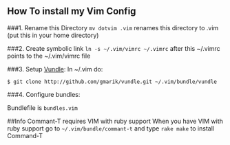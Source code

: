 ## How To install my Vim Config

###1. Rename this Directory
`mv dotvim .vim` renames this directory to .vim (put this in your home directory)

###2. Create symbolic link
`ln -s ~/.vim/vimrc ~/.vimrc` after this ~/.vimrc points to the ~/.vim/vimrc file

###3. Setup [Vundle]:
In ~/.vim do:
```
$ git clone http://github.com/gmarik/vundle.git ~/.vim/bundle/vundle
```

###4. Configure bundles:

Bundlefile is `bundles.vim`

##Info
Commant-T requires VIM with ruby support
When you have VIM with ruby support go to `~/.vim/bundle/commant-t` and type `rake make` to install Command-T

[Vundle]:http://github.com/gmarik/vundle
